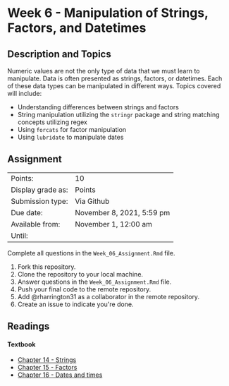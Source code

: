 # Week 6 - Manipulation of Strings, Factors, and Datetimes

## Description and Topics

Numeric values are not the only type of data that we must learn to manipulate. Data is often presented as strings, factors, or datetimes. Each of these data types can be manipulated in different ways. Topics covered will include:

-   Understanding differences between strings and factors
-   String manipulation utilizing the `stringr` package and string matching concepts utilizing regex
-   Using `forcats` for factor manipulation
-   Using `lubridate` to manipulate dates

## Assignment

|                   |                           |
|-------------------|---------------------------|
| Points:           | 10                         |
| Display grade as: | Points                    |
| Submission type:  | Via Github                |
| Due date:         | November 8, 2021, 5:59 pm |
| Available from:   | November 1, 12:00 am      |
| Until:            |                           |

Complete all questions in the `Week_06_Assignment.Rmd` file.

1.  Fork this repository.
2.  Clone the repository to your local machine.
3.  Answer questions in the `Week_06_Assignment.Rmd` file.
4.  Push your final code to the remote repository.
5.  Add \@rharrington31 as a collaborator in the remote repository.
6.  Create an issue to indicate you're done.

## Readings

#### Textbook

-   [Chapter 14 - Strings](https://r4ds.had.co.nz/strings.html)
-   [Chapter 15 - Factors](https://r4ds.had.co.nz/factors.html)
-   [Chapter 16 - Dates and times](https://r4ds.had.co.nz/dates-and-times.html)

